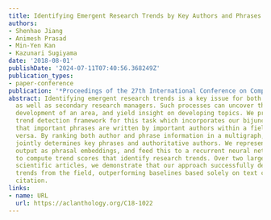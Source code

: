 ```yaml
---
title: Identifying Emergent Research Trends by Key Authors and Phrases
authors:
- Shenhao Jiang
- Animesh Prasad
- Min-Yen Kan
- Kazunari Sugiyama
date: '2018-08-01'
publishDate: '2024-07-11T07:40:56.368249Z'
publication_types:
- paper-conference
publication: '*Proceedings of the 27th International Conference on Computational Linguistics*'
abstract: Identifying emergent research trends is a key issue for both primary researchers
  as well as secondary research managers. Such processes can uncover the historical
  development of an area, and yield insight on developing topics. We propose an embedded
  trend detection framework for this task which incorporates our bijunctive hypothesis
  that important phrases are written by important authors within a field and vice
  versa. By ranking both author and phrase information in a multigraph, our method
  jointly determines key phrases and authoritative authors. We represent this intermediate
  output as phrasal embeddings, and feed this to a recurrent neural network (RNN)
  to compute trend scores that identify research trends. Over two large datasets of
  scientific articles, we demonstrate that our approach successfully detects past
  trends from the field, outperforming baselines based solely on text centrality or
  citation.
links:
- name: URL
  url: https://aclanthology.org/C18-1022
---
```

